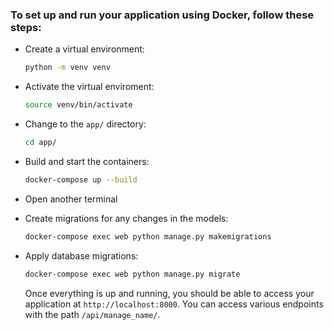 ### To set up and run your application using Docker, follow these steps:

- Create a virtual environment:
  ```bash
  python -m venv venv
  ```
- Activate the virtual enviroment:
  ```bash
  source venv/bin/activate
  ```
- Change to the `app/` directory:

  ```bash
  cd app/
  ```

- Build and start the containers:
  ```bash
  docker-compose up --build
  ```
- Open another terminal
- Create migrations for any changes in the models:

  ```bash
  docker-compose exec web python manage.py makemigrations
  ```

- Apply database migrations:
  ```bash
  docker-compose exec web python manage.py migrate
  ```
  Once everything is up and running, you should be able to access your
  application at `http://localhost:8000`. You can access various endpoints
  with the path `/api/manage_name/`.
